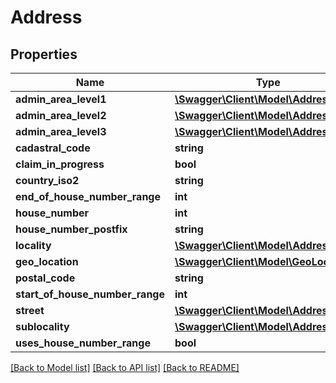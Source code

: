 # Address

## Properties
Name | Type | Description | Notes
------------ | ------------- | ------------- | -------------
**admin_area_level1** | [**\Swagger\Client\Model\AddressDetail**](AddressDetail.md) |  | [optional] 
**admin_area_level2** | [**\Swagger\Client\Model\AddressDetail**](AddressDetail.md) |  | [optional] 
**admin_area_level3** | [**\Swagger\Client\Model\AddressDetail**](AddressDetail.md) |  | [optional] 
**cadastral_code** | **string** |  | [optional] 
**claim_in_progress** | **bool** |  | [optional] 
**country_iso2** | **string** |  | [optional] 
**end_of_house_number_range** | **int** |  | [optional] 
**house_number** | **int** |  | [optional] 
**house_number_postfix** | **string** |  | [optional] 
**locality** | [**\Swagger\Client\Model\AddressDetail**](AddressDetail.md) |  | [optional] 
**geo_location** | [**\Swagger\Client\Model\GeoLocation**](GeoLocation.md) |  | [optional] 
**postal_code** | **string** |  | [optional] 
**start_of_house_number_range** | **int** |  | [optional] 
**street** | [**\Swagger\Client\Model\AddressDetail**](AddressDetail.md) |  | [optional] 
**sublocality** | [**\Swagger\Client\Model\AddressDetail**](AddressDetail.md) |  | [optional] 
**uses_house_number_range** | **bool** |  | [optional] 

[[Back to Model list]](../README.md#documentation-for-models) [[Back to API list]](../README.md#documentation-for-api-endpoints) [[Back to README]](../README.md)


